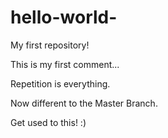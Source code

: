 # hello-world-
My first repository! 

This is my first comment... 

Repetition is everything. 

Now different to the Master Branch. 

Get used to this! :) 
